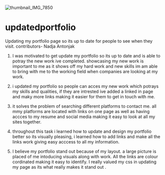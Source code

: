![thumbnail_IMG_7850](https://user-images.githubusercontent.com/79078061/116091103-df5cf700-a6e7-11eb-881e-d3f64ef14ca0.jpg)
# updatedportfolio

Updating my portfolio page so its up to date for people to see when they visit.
contributors- Nadja Antonjak

1. I was motivated to get update my portfolio so its up to date and is able to potray the new work ive completed. showcasing my new work is important to me as it shows off my hard work and new skills im am able to bring with me to the working field when companies are looking at my work.

2. i updated my portfolio so people can acces my new work which potrays my skills and qualities, if they are intrested ive added a linked in page and maky more links making it easier for them to get in touch with me.

3. it solves the problem of searching different platforms to contact me. all mmy platforms are located with links on one page as well as having accces to my resume and social media making it easy to look at all my sites together.

4. throughout this task i learned how to update and design my portfolio better so its visually pleasing, i learned how to add links and make all the links work giving easy acccess to all my information.

5. I believe my portfolio stand out because of my layout. a large picture is placed of me intoducing visuals along with work. All the links are colour cordinated making it easy to identify. I really valued my css in updating my page as its what really makes it stand out .

